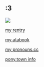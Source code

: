 ## :3
![](https://komarev.com/ghpvc/?username=bloodbathing&color=red&style=plastic&label=idiots)

[my rentry](https://rentry.co/youaregonnabeokay)

[my atabook](https://bloodbath.atabook.org)

[my pronouns.cc](https://pronouns.cc/@discharge)

[pony.town info](https://text.is/smile-hd)
